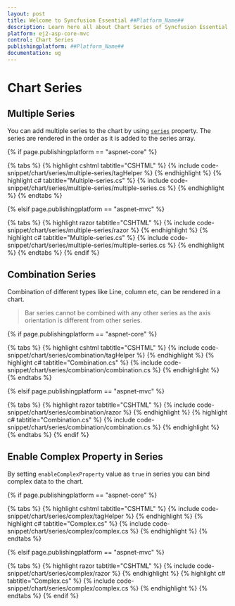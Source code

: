 ```yaml
---
layout: post
title: Welcome to Syncfusion Essential ##Platform_Name##
description: Learn here all about Chart Series of Syncfusion Essential ##Platform_Name## widgets based on HTML5 and jQuery.
platform: ej2-asp-core-mvc
control: Chart Series
publishingplatform: ##Platform_Name##
documentation: ug
---
```



# Chart Series

## Multiple Series

You can add multiple series to the chart by using [`series`](https://help.syncfusion.com/cr/aspnetmvc-js2/Syncfusion.EJ2.Charts.ChartSeries.html) property.
The series are rendered in the order as it is added to the series array.

{% if page.publishingplatform == "aspnet-core" %}

{% tabs %}
{% highlight cshtml tabtitle="CSHTML" %}
{% include code-snippet/chart/series/multiple-series/tagHelper %}
{% endhighlight %}
{% highlight c# tabtitle="Multiple-series.cs" %}
{% include code-snippet/chart/series/multiple-series/multiple-series.cs %}
{% endhighlight %}
{% endtabs %}

{% elsif page.publishingplatform == "aspnet-mvc" %}

{% tabs %}
{% highlight razor tabtitle="CSHTML" %}
{% include code-snippet/chart/series/multiple-series/razor %}
{% endhighlight %}
{% highlight c# tabtitle="Multiple-series.cs" %}
{% include code-snippet/chart/series/multiple-series/multiple-series.cs %}
{% endhighlight %}
{% endtabs %}
{% endif %}



## Combination Series

Combination of different types like Line, column etc, can be rendered in a chart.

>Bar series cannot be combined with any other series as the axis orientation is different from other series.

{% if page.publishingplatform == "aspnet-core" %}

{% tabs %}
{% highlight cshtml tabtitle="CSHTML" %}
{% include code-snippet/chart/series/combination/tagHelper %}
{% endhighlight %}
{% highlight c# tabtitle="Combination.cs" %}
{% include code-snippet/chart/series/combination/combination.cs %}
{% endhighlight %}
{% endtabs %}

{% elsif page.publishingplatform == "aspnet-mvc" %}

{% tabs %}
{% highlight razor tabtitle="CSHTML" %}
{% include code-snippet/chart/series/combination/razor %}
{% endhighlight %}
{% highlight c# tabtitle="Combination.cs" %}
{% include code-snippet/chart/series/combination/combination.cs %}
{% endhighlight %}
{% endtabs %}
{% endif %}



## Enable Complex Property in Series

By setting `enableComplexProperty` value as `true` in series you can bind complex data to the chart.

{% if page.publishingplatform == "aspnet-core" %}

{% tabs %}
{% highlight cshtml tabtitle="CSHTML" %}
{% include code-snippet/chart/series/complex/tagHelper %}
{% endhighlight %}
{% highlight c# tabtitle="Complex.cs" %}
{% include code-snippet/chart/series/complex/complex.cs %}
{% endhighlight %}
{% endtabs %}

{% elsif page.publishingplatform == "aspnet-mvc" %}

{% tabs %}
{% highlight razor tabtitle="CSHTML" %}
{% include code-snippet/chart/series/complex/razor %}
{% endhighlight %}
{% highlight c# tabtitle="Complex.cs" %}
{% include code-snippet/chart/series/complex/complex.cs %}
{% endhighlight %}
{% endtabs %}
{% endif %}

